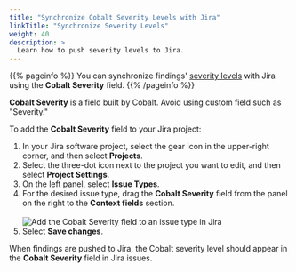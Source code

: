 ```yaml
---
title: "Synchronize Cobalt Severity Levels with Jira"
linkTitle: "Synchronize Severity Levels"
weight: 40
description: >
  Learn how to push severity levels to Jira.
---
```


{{% pageinfo %}}
You can synchronize findings' [severity levels](/platform-deep-dive/pentests/findings/severity-levels/) with Jira using the **Cobalt Severity** field.
{{% /pageinfo %}}

**Cobalt Severity** is a field built by Cobalt. Avoid using custom field such as "Severity."

To add the **Cobalt Severity** field to your Jira project:

1. In your Jira software project, select the gear icon in the upper-right corner, and then select **Projects**.
1. Select the three-dot icon next to the project you want to edit, and then select **Project Settings**.
1. On the left panel, select **Issue Types**.
1. For the desired issue type, drag the **Cobalt Severity** field from the panel on the right to the **Context fields** section.<br><br>
    ![Add the Cobalt Severity field to an issue type in Jira](/integrations/cobalt-severity-level.png "Add the Cobalt Severity field to an issue type in Jira")
1. Select **Save changes**.

When findings are pushed to Jira, the Cobalt severity level should appear in the **Cobalt Severity** field in Jira issues.
